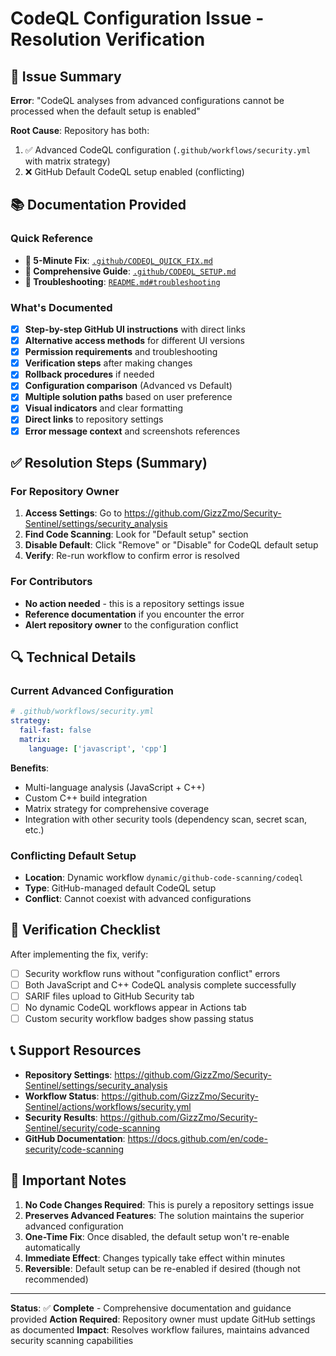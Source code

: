 # CodeQL Configuration Issue - Resolution Verification

## 🎯 Issue Summary
**Error**: "CodeQL analyses from advanced configurations cannot be processed when the default setup is enabled"

**Root Cause**: Repository has both:
1. ✅ Advanced CodeQL configuration (`.github/workflows/security.yml` with matrix strategy)
2. ❌ GitHub Default CodeQL setup enabled (conflicting)

## 📚 Documentation Provided

### Quick Reference
- **🚀 5-Minute Fix**: [`.github/CODEQL_QUICK_FIX.md`](.github/CODEQL_QUICK_FIX.md)
- **📖 Comprehensive Guide**: [`.github/CODEQL_SETUP.md`](.github/CODEQL_SETUP.md)
- **🔧 Troubleshooting**: [`README.md#troubleshooting`](../README.md#-troubleshooting)

### What's Documented
- [x] **Step-by-step GitHub UI instructions** with direct links
- [x] **Alternative access methods** for different UI versions
- [x] **Permission requirements** and troubleshooting
- [x] **Verification steps** after making changes
- [x] **Rollback procedures** if needed
- [x] **Configuration comparison** (Advanced vs Default)
- [x] **Multiple solution paths** based on user preference
- [x] **Visual indicators** and clear formatting
- [x] **Direct links** to repository settings
- [x] **Error message context** and screenshots references

## ✅ Resolution Steps (Summary)

### For Repository Owner
1. **Access Settings**: Go to https://github.com/GizzZmo/Security-Sentinel/settings/security_analysis
2. **Find Code Scanning**: Look for "Default setup" section
3. **Disable Default**: Click "Remove" or "Disable" for CodeQL default setup
4. **Verify**: Re-run workflow to confirm error is resolved

### For Contributors
- **No action needed** - this is a repository settings issue
- **Reference documentation** if you encounter the error
- **Alert repository owner** to the configuration conflict

## 🔍 Technical Details

### Current Advanced Configuration
```yaml
# .github/workflows/security.yml
strategy:
  fail-fast: false
  matrix:
    language: ['javascript', 'cpp']
```

**Benefits**:
- Multi-language analysis (JavaScript + C++)
- Custom C++ build integration
- Matrix strategy for comprehensive coverage
- Integration with other security tools (dependency scan, secret scan, etc.)

### Conflicting Default Setup
- **Location**: Dynamic workflow `dynamic/github-code-scanning/codeql`
- **Type**: GitHub-managed default CodeQL setup
- **Conflict**: Cannot coexist with advanced configurations

## 🎯 Verification Checklist

After implementing the fix, verify:
- [ ] Security workflow runs without "configuration conflict" errors
- [ ] Both JavaScript and C++ CodeQL analysis complete successfully
- [ ] SARIF files upload to GitHub Security tab
- [ ] No dynamic CodeQL workflows appear in Actions tab
- [ ] Custom security workflow badges show passing status

## 📞 Support Resources

- **Repository Settings**: https://github.com/GizzZmo/Security-Sentinel/settings/security_analysis
- **Workflow Status**: https://github.com/GizzZmo/Security-Sentinel/actions/workflows/security.yml
- **Security Results**: https://github.com/GizzZmo/Security-Sentinel/security/code-scanning
- **GitHub Documentation**: https://docs.github.com/en/code-security/code-scanning

## 🚨 Important Notes

1. **No Code Changes Required**: This is purely a repository settings issue
2. **Preserves Advanced Features**: The solution maintains the superior advanced configuration
3. **One-Time Fix**: Once disabled, the default setup won't re-enable automatically
4. **Immediate Effect**: Changes typically take effect within minutes
5. **Reversible**: Default setup can be re-enabled if desired (though not recommended)

---

**Status**: ✅ **Complete** - Comprehensive documentation and guidance provided
**Action Required**: Repository owner must update GitHub settings as documented
**Impact**: Resolves workflow failures, maintains advanced security scanning capabilities